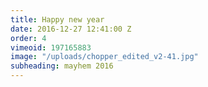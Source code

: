 ```yaml
---
title: Happy new year
date: 2016-12-27 12:41:00 Z
order: 4
vimeoid: 197165883
image: "/uploads/chopper_edited_v2-41.jpg"
subheading: mayhem 2016
---
```


